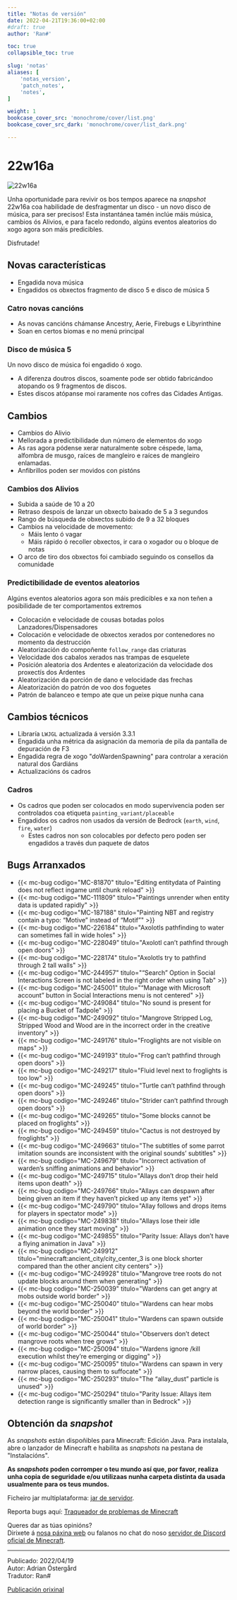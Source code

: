 ```yaml
---
title: "Notas de versión"
date: 2022-04-21T19:36:00+02:00
#draft: true
author: 'Ran#'

toc: true
collapsible_toc: true

slug: 'notas'
aliases: [
    'notas_version',
    'patch_notes',
    'notes',
]

weight: 1
bookcase_cover_src: 'monochrome/cover/list.png'
bookcase_cover_src_dark: 'monochrome/cover/list_dark.png'

---
```


# 22w16a

<img title="22w16a" alt="22w16a" src="/fotos_content/mobs/parrot/parrot1.jpg">

Unha oportunidade para revivir os bos tempos aparece na *snapshot* 22w16a coa habilidade de desfragmentar un disco - un novo disco de música, para ser precisos!
Esta instantánea tamén inclúe máis música, cambios ós Alivios, e para facelo redondo, algúns eventos aleatorios do xogo agora son máis predicibles.

Disfrutade!

## Novas características

- Engadida nova música
- Engadidos os obxectos fragmento de disco 5 e disco de música 5

### Catro novas cancións

- As novas cancións chámanse Ancestry, Aerie, Firebugs e Libyrinthine
- Soan en certos biomas e no menú principal

### Disco de música 5

Un novo disco de música foi engadido ó xogo.

- A diferenza doutros discos, soamente pode ser obtido fabricándoo atopando os 9 fragmentos de discos.
- Estes discos atópanse moi raramente nos cofres das Cidades Antigas.

## Cambios

- Cambios do Alivio
- Mellorada a predictibilidade dun número de elementos do xogo
- As ras agora pódense xerar naturalmente sobre céspede, lama, alfombra de musgo, raíces de mangleiro e raíces de mangleiro enlamadas.
- Anfibrillos poden ser movidos con pistóns

### Cambios dos Alivios

- Subida a saúde de 10 a 20
- Retraso despois de lanzar un obxecto baixado de 5 a 3 segundos
- Rango de búsqueda de obxectos subido de 9 a 32 bloques
- Cambios na velocidade de movemento:
    - Máis lento ó vagar
    - Máis rápido ó recoller obxectos, ir cara o xogador ou o bloque de notas
- O arco de tiro dos obxectos foi cambiado seguindo os consellos da comunidade

### Predictibilidade de eventos aleatorios

Algúns eventos aleatorios agora son máis predicibles e xa non teñen a posibilidade de ter comportamentos extremos
- Colocación e velocidade de cousas botadas polos Lanzadores/Dispensadores
- Colocación e velocidade de obxectos xerados por contenedores no momento da destrucción
- Aleatorización do compoñente `follow_range` das criaturas
- Velocidade dos cabalos xerados nas trampas de esquelete
- Posición aleatoria dos Ardentes e aleatorización da velocidade dos proxectís dos Ardentes
- Aleatorización da porción de dano e velocidade das frechas
- Aleatorización do patrón de voo dos foguetes
- Patrón de balanceo e tempo ate que un peixe pique nunha cana

## Cambios técnicos

- Libraría `LWJGL` actualizada á versión 3.3.1
- Engadida unha métrica da asignación da memoria de pila da pantalla de depuración de F3
- Engadida regra de xogo "doWardenSpawning" para controlar a xeración natural dos Gardiáns
- Actualizacións ós cadros

### Cadros

- Os cadros que poden ser colocados en modo supervivencia poden ser controlados coa etiqueta `painting_variant/placeable`
- Engadidos os cadros non usados da versión de Bedrock (`earth`, `wind`, `fire`, `water`)
    - Estes cadros non son colocables por defecto pero poden ser engadidos a través dun paquete de datos

## Bugs Arranxados

- {{< mc-bug codigo="MC-81870" titulo="Editing entitydata of Painting does not reflect ingame until chunk reload" >}}
- {{< mc-bug codigo="MC-111809" titulo="Paintings unrender when entity data is updated rapidly" >}}
- {{< mc-bug codigo="MC-187188" titulo="Painting NBT and registry contain a typo: “Motive” instead of “Motif”" >}}
- {{< mc-bug codigo="MC-226184" titulo="Axolotls pathfinding to water can sometimes fall in wide holes" >}}
- {{< mc-bug codigo="MC-228049" titulo="Axolotl can’t pathfind through open doors" >}}
- {{< mc-bug codigo="MC-228174" titulo="Axolotls try to pathfind through 2 tall walls" >}}
- {{< mc-bug codigo="MC-244957" titulo="“Search” Option in Social Interactions Screen is not labeled in the right order when using Tab" >}}
- {{< mc-bug codigo="MC-245001" titulo="“Manage with Microsoft account” button in Social Interactions menu is not centered" >}}
- {{< mc-bug codigo="MC-249084" titulo="No sound is present for placing a Bucket of Tadpole" >}}
- {{< mc-bug codigo="MC-249092" titulo="Mangrove Stripped Log, Stripped Wood and Wood are in the incorrect order in the creative inventory" >}}
- {{< mc-bug codigo="MC-249176" titulo="Froglights are not visible on maps" >}}
- {{< mc-bug codigo="MC-249193" titulo="Frog can’t pathfind through open doors" >}}
- {{< mc-bug codigo="MC-249217" titulo="Fluid level next to froglights is too low" >}}
- {{< mc-bug codigo="MC-249245" titulo="Turtle can’t pathfind through open doors" >}}
- {{< mc-bug codigo="MC-249246" titulo="Strider can’t pathfind through open doors" >}}
- {{< mc-bug codigo="MC-249265" titulo="Some blocks cannot be placed on froglights" >}}
- {{< mc-bug codigo="MC-249459" titulo="Cactus is not destroyed by froglights" >}}
- {{< mc-bug codigo="MC-249663" titulo="The subtitles of some parrot imitation sounds are inconsistent with the original sounds’ subtitles" >}}
- {{< mc-bug codigo="MC-249679" titulo="Incorrect activation of warden’s sniffing animations and behavior" >}}
- {{< mc-bug codigo="MC-249715" titulo="Allays don’t drop their held items upon death" >}}
- {{< mc-bug codigo="MC-249766" titulo="Allays can despawn after being given an item if they haven’t picked up any items yet" >}}
- {{< mc-bug codigo="MC-249790" titulo="Allay follows and drops items for players in spectator mode" >}}
- {{< mc-bug codigo="MC-249838" titulo="Allays lose their idle animation once they start moving" >}}
- {{< mc-bug codigo="MC-249855" titulo="Parity Issue: Allays don’t have a flying animation in Java" >}}
- {{< mc-bug codigo="MC-249912" titulo="minecraft:ancient_city/city_center_3 is one block shorter compared than the other ancient city centers" >}}
- {{< mc-bug codigo="MC-249928" titulo="Mangrove tree roots do not update blocks around them when generating" >}}
- {{< mc-bug codigo="MC-250039" titulo="Wardens can get angry at mobs outside world border" >}}
- {{< mc-bug codigo="MC-250040" titulo="Wardens can hear mobs beyond the world border" >}}
- {{< mc-bug codigo="MC-250041" titulo="Wardens can spawn outside of world border" >}}
- {{< mc-bug codigo="MC-250044" titulo="Observers don’t detect mangrove roots when tree grows" >}}
- {{< mc-bug codigo="MC-250094" titulo="Wardens ignore /kill execution whilst they’re emerging or digging" >}}
- {{< mc-bug codigo="MC-250095" titulo="Wardens can spawn in very narrow places, causing them to suffocate" >}}
- {{< mc-bug codigo="MC-250293" titulo="The “allay_dust” particle is unused" >}}
- {{< mc-bug codigo="MC-250294" titulo="Parity Issue: Allays item detection range is significantly smaller than in Bedrock" >}}

## Obtención da *snapshot*

As *snapshots* están dispoñibles para Minecraft: Edición Java.
Para instalala, abre o lanzador de Minecraft e habilita as *snapshots* na pestana de "Instalacións".

**As *snapshots* poden corromper o teu mundo así que, por favor, realiza unha copia de seguridade e/ou utilizaas nunha carpeta distinta da usada usualmente para os teus mundos.**

Ficheiro jar multiplataforma:
[jar de servidor](https://launcher.mojang.com/v1/objects/a54810e8b1a7a043fa54a462309d680ad67da479/server.jar).

Reporta bugs aquí: [Traqueador de problemas de Minecraft](https://bugs.mojang.com/projects/MC/issues)

Queres dar as túas opinións?\
Dirixete á [nosa páxina web](https://aka.ms/JavaSnapshotFeedback?ref=minecraftnet) ou falanos no chat do noso [servidor de Discord oficial de Minecraft](https://discordapp.com/invite/minecraft).

---

Publicado: 2022/04/19\
Autor: Adrian Östergård\
Tradutor: Ran#

[Publicación orixinal](https://www.minecraft.net/en-us/article/minecraft-snapshot-22w16a)
